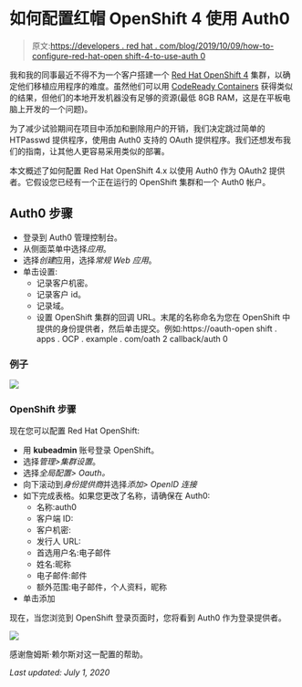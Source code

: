 # 如何配置红帽 OpenShift 4 使用 Auth0

> 原文:[https://developers . red hat . com/blog/2019/10/09/how-to-configure-red-hat-open shift-4-to-use-auth 0](https://developers.redhat.com/blog/2019/10/09/how-to-configure-red-hat-openshift-4-to-use-auth0)

我和我的同事最近不得不为一个客户搭建一个 [Red Hat OpenShift 4](https://developers.redhat.com/openshift/) 集群，以确定他们移植应用程序的难度。虽然他们可以用 [CodeReady Containers](https://developers.redhat.com/blog/2019/09/05/red-hat-openshift-4-on-your-laptop-introducing-red-hat-codeready-containers/) 获得类似的结果，但他们的本地开发机器没有足够的资源(最低 8GB RAM，这是在平板电脑上开发的一个问题)。

为了减少试验期间在项目中添加和删除用户的开销，我们决定跳过简单的 HTPasswd 提供程序，使用由 Auth0 支持的 OAuth 提供程序。我们还想发布我们的指南，让其他人更容易采用类似的部署。

本文概述了如何配置 Red Hat OpenShift 4.x 以使用 Auth0 作为 OAuth2 提供者。它假设您已经有一个正在运行的 OpenShift 集群和一个 Auth0 帐户。

## Auth0 步骤

*   登录到 Auth0 管理控制台。
*   从侧面菜单中选择*应用*。
*   选择*创建*应用，选择*常规 Web 应用*。
*   单击设置:
    *   记录客户机密。
    *   记录客户 id。
    *   记录域。
    *   设置 OpenShift 集群的回调 URL。末尾的名称命名为您在 OpenShift 中提供的身份提供者，然后单击提交。例如:https://oauth-open shift . apps . OCP . example . com/oath 2 callback/auth 0

### 例子

![](../Images/e1356421f1ce10daed81c62c51c2c669.png)

### OpenShift 步骤

现在您可以配置 Red Hat OpenShift:

*   用 **kubeadmin** 账号登录 OpenShift。
*   选择*管理>集群设置*。
*   选择*全局配置> Oauth。*
*   向下滚动到*身份提供商*并选择*添加> OpenID 连接*
*   如下完成表格。如果您更改了名称，请确保在 Auth0:
    *   名称:auth0
    *   客户端 ID:
    *   客户机密:
    *   发行人 URL:
    *   首选用户名:电子邮件
    *   姓名:昵称
    *   电子邮件:邮件
    *   额外范围:电子邮件，个人资料，昵称
*   单击添加

现在，当您浏览到 OpenShift 登录页面时，您将看到 Auth0 作为登录提供者。

![](../Images/5e6d9b5260dc4b52f795a0f4e4e4f9ef.png)

感谢詹姆斯·赖尔斯对这一配置的帮助。

*Last updated: July 1, 2020*